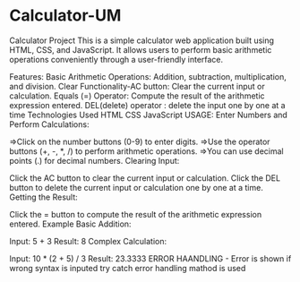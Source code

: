 # Calculator-UM
Calculator Project
This is a simple calculator web application built using HTML, CSS, and JavaScript. It allows users to perform basic arithmetic operations conveniently through a user-friendly interface.


Features:
Basic Arithmetic Operations: Addition, subtraction, multiplication, and division.
Clear Functionality-AC button: Clear the current input or calculation. 
Equals (=) Operator: Compute the result of the arithmetic expression entered.
DEL(delete) operator : delete the input one by one at a time
Technologies Used
HTML
CSS
JavaScript
USAGE:
Enter Numbers and Perform Calculations:

=>Click on the number buttons (0-9) to enter digits.
=>Use the operator buttons (+, -, *, /) to perform arithmetic operations.
=>You can use decimal points (.) for decimal numbers.
Clearing Input:

Click the AC button to clear the current input or calculation.
Click the DEL button to delete  the current input or calculation one by one at a time.
Getting the Result:

Click the = button to compute the result of the arithmetic expression entered.
Example
Basic Addition:

Input: 5 + 3
Result: 8
Complex Calculation:

Input: 10 * (2 + 5) / 3
Result: 23.3333
ERROR HAANDLING - Error is shown if wrong syntax is inputed 
try catch error handling mathod is used 
